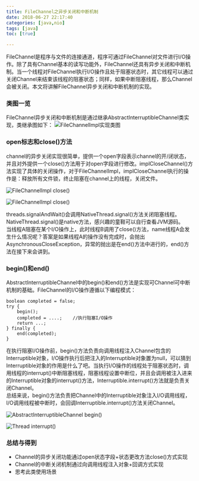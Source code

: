 ```yaml
---
title: FileChannel之异步关闭和中断机制
date: 2018-06-27 22:17:40
categories: [java,nio]
tags: [java]
toc: [true]

---
```


FileChannel是程序与文件的连接通道，程序可通过FileChannel对文件进行I/O操作。除了具有Channel基本的读写功能外，FileChannel还具有异步关闭和中断机制。当一个线程对FileChannel执行I/O操作且处于阻塞状态时，其它线程可以通过关闭Channel来结束该线程的阻塞状态；同样，如果中断阻塞线程，那么Channel会被关闭。本文将讲解FileChannel异步关闭和中断机制的实现。
<!--more-->

### 类图一览
FileChannel异步关闭和中断机制是通过继承AbstractInterruptibleChannel类实现，类继承图如下：
![FileChannelImpl实现类图](/img/20180627/fileChannel_class.png)

### open标志和close()方法

channel的异步关闭实现很简单，提供一个open字段表示channel的开/闭状态，并且对外提供一个close()方法用于对open字段进行修改。implCloseChannel()方法实现了具体的关闭操作，对于FileChannelImpl，implCloseChannel执行的操作是：释放所有文件锁，终止阻塞在channel上的线程，关闭文件。

![FileChannelImpl close()](/img/20180627/fileChannel_close.png)

![FileChannelImpl close()](/img/20180627/fileChannel_impClose.png)

threads.signalAndWait()会调用NativeThread.signal()方法关闭阻塞线程。NativeThread.signal()是native方法，感兴趣的童鞋可以自行查看JVM源码。<br>
当线程A阻塞在某个I/O操作上，此时线程B调用了close()方法，name线程A会发生什么情况呢？答案是如果线程A的操作没有完成时，会抛出AsynchronousCloseException，异常的抛出是在end()方法中进行的，end()方法在接下来会讲到。

### begin()和end()
AbstractInterruptibleChannel中的begin()和end()方法是实现可Channel可中断机制的基础。FileChannel的I/O操作遵循以下编程模式：

```
boolean completed = false;
try {
	begin();
	completed = ....;    //执行阻塞I/O操作
	return ...;
} finally {
	end(completed);
}
```

在执行阻塞I/O操作前，begin()方法负责向调用线程注入Channel包含的Interruptible对象，I/O操作执行后把注入的Interruptible对象置为null，可以猜到Interruptible对象的作用是什么了吧。当执行I/O操作的线程处于阻塞状态时，调用线程的interrupt()中断阻塞线程，阻塞线程设置中断位，并且会调用被注入进来的Interruptible对象的interrupt()方法，Interruptible.interrupt()方法就是负责关闭Channel。<br>
总结来说，begin()方法负责把Channel中的Interruptible对象注入I/O调用线程，I/O调用线程被中断时，会回调Interruptible.interrupt()方法关闭Channel。

![AbstractInterruptibleChannel begin()](/img/20180627/fileChannel_begin.png)

![Thread interrupt()](/img/20180627/thread_interrupt.png)

### 总结与得到

* Channel的异步关闭功能通过open状态字段+状态更改方法close()方式实现
* Channel的中断关闭机制通过向调用线程注入对象+回调方式实现
* 思考此类使用场景



